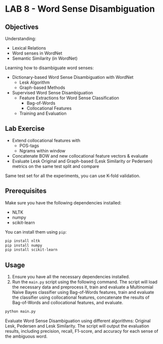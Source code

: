 # LAB 8 - Word Sense Disambiguation

## Objectives
Understanding:
- Lexical Relations
- Word senses in WordNet
- Semantic Similarity (in WordNet)

Learning how to disambiguate word senses:
- Dictionary-based Word Sense Disambiguation with WordNet
    - Lesk Algorithm
    - Graph-based Methods
- Supervised Word Sense Disambiguation
  - Feature Extractions for Word Sense Classification
    - Bag-of-Words
    - Collocational Features
  - Training and Evaluation

## Lab Exercise
- Extend collocational features with
    - POS-tags
    - Ngrams within window
- Concatenate BOW and new collocational feature vectors & evaluate
- Evaluate Lesk Original and Graph-based (Lesk Similarity or Pedersen) metrics on the same test split and compare

Same test set for all the experiments, you can use K-fold validation.

## Prerequisites
Make sure you have the following dependencies installed:
- NLTK
- numpy
- scikit-learn

You can install them using `pip`:
```bash
pip install nltk
pip install numpy
pip install scikit-learn
```

## Usage
1. Ensure you have all the necessary dependencies installed.
2. Run the `main.py` script using the following command. The script will load the necessary data and preprocess it, train and evaluate a Multinomial Naive Bayes classifier using Bag-of-Words features, train and evaluate the classifier using collocational features, concatenate the results of Bag-of-Words and collocational features, and evaluate.
```bash
python main.py
```
Evaluate Word Sense Disambiguation using different algorithms: Original Lesk, Pedersen and Lesk Similarity.
The script will output the evaluation results, including precision, recall, F1-score, and accuracy for each sense of the ambiguous word.
